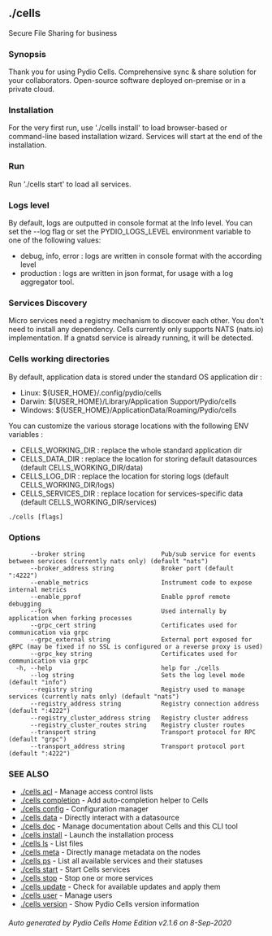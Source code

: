 ## ./cells

Secure File Sharing for business

### Synopsis

Thank you for using Pydio Cells.
Comprehensive sync & share solution for your collaborators. Open-source software deployed on-premise or in a private cloud.

### Installation

For the very first run, use './cells install' to load browser-based or command-line based installation wizard. Services
will start at the end of the installation.

### Run

Run './cells start' to load all services.

### Logs level

By default, logs are outputted in console format at the Info level. You can set the --log flag or set the PYDIO_LOGS_LEVEL environment
variable to one of the following values:
 - debug, info, error : logs are written in console format with the according level
 - production : logs are written in json format, for usage with a log aggregator tool.

### Services Discovery

Micro services need a registry mechanism to discover each other. You don't need to install any dependency.
Cells currently only supports NATS (nats.io) implementation. If a gnatsd service is already running, it will be detected.

### Cells working directories

By default, application data is stored under the standard OS application dir : 

 - Linux: ${USER_HOME}/.config/pydio/cells
 - Darwin: ${USER_HOME}/Library/Application Support/Pydio/cells
 - Windows: ${USER_HOME}/ApplicationData/Roaming/Pydio/cells

You can customize the various storage locations with the following ENV variables : 

 - CELLS_WORKING_DIR : replace the whole standard application dir
 - CELLS_DATA_DIR : replace the location for storing default datasources (default CELLS_WORKING_DIR/data)
 - CELLS_LOG_DIR : replace the location for storing logs (default CELLS_WORKING_DIR/logs)
 - CELLS_SERVICES_DIR : replace location for services-specific data (default CELLS_WORKING_DIR/services) 



```
./cells [flags]
```

### Options

```
      --broker string                     Pub/sub service for events between services (currently nats only) (default "nats")
      --broker_address string             Broker port (default ":4222")
      --enable_metrics                    Instrument code to expose internal metrics
      --enable_pprof                      Enable pprof remote debugging
      --fork                              Used internally by application when forking processes
      --grpc_cert string                  Certificates used for communication via grpc
      --grpc_external string              External port exposed for gRPC (may be fixed if no SSL is configured or a reverse proxy is used)
      --grpc_key string                   Certificates used for communication via grpc
  -h, --help                              help for ./cells
      --log string                        Sets the log level mode (default "info")
      --registry string                   Registry used to manage services (currently nats only) (default "nats")
      --registry_address string           Registry connection address (default ":4222")
      --registry_cluster_address string   Registry cluster address
      --registry_cluster_routes string    Registry cluster routes
      --transport string                  Transport protocol for RPC (default "grpc")
      --transport_address string          Transport protocol port (default ":4222")
```

### SEE ALSO

* [./cells acl](./cells-acl)	 - Manage access control lists
* [./cells completion](./cells-completion)	 - Add auto-completion helper to Cells
* [./cells config](./cells-config)	 - Configuration manager
* [./cells data](./cells-data)	 - Directly interact with a datasource
* [./cells doc](./cells-doc)	 - Manage documentation about Cells and this CLI tool
* [./cells install](./cells-install)	 - Launch the installation process
* [./cells ls](./cells-ls)	 - List files
* [./cells meta](./cells-meta)	 - Directly manage metadata on the nodes
* [./cells ps](./cells-ps)	 - List all available services and their statuses
* [./cells start](./cells-start)	 - Start Cells services
* [./cells stop](./cells-stop)	 - Stop one or more services
* [./cells update](./cells-update)	 - Check for available updates and apply them
* [./cells user](./cells-user)	 - Manage users
* [./cells version](./cells-version)	 - Show Pydio Cells version information

###### Auto generated by Pydio Cells Home Edition v2.1.6 on 8-Sep-2020
